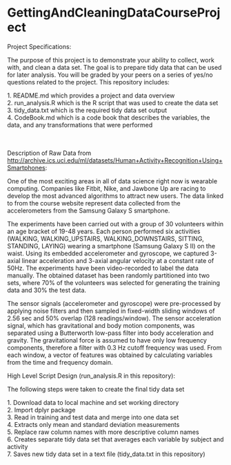 # GettingAndCleaningDataCourseProject

Project Specifications:

The purpose of this project is to demonstrate your ability to collect, work with, and clean a data set. The goal is to prepare tidy data that can be used for later analysis. You will be graded by your peers on a series of yes/no questions related to the project. This repository includes:
<div>
    1. README.md which provides a project and data overview <br>
    2. run_analysis.R which is the R script that was used to create the data set <br>
    3. tidy_data.txt which is the required tidy data set output <br>
    4. CodeBook.md which is a code book that describes the variables, the data, and any transformations that were performed <br><br><br>

Description of Raw Data from http://archive.ics.uci.edu/ml/datasets/Human+Activity+Recognition+Using+Smartphones:

One of the most exciting areas in all of data science right now is wearable computing. Companies like Fitbit, Nike, and Jawbone Up are racing to develop the most advanced algorithms to attract new users. The data linked to from the course website represent data collected from the accelerometers from the Samsung Galaxy S smartphone.

The experiments have been carried out with a group of 30 volunteers within an age bracket of 19-48 years. Each person performed six activities (WALKING, WALKING_UPSTAIRS, WALKING_DOWNSTAIRS, SITTING, STANDING, LAYING) wearing a smartphone (Samsung Galaxy S II) on the waist. Using its embedded accelerometer and gyroscope, we captured 3-axial linear acceleration and 3-axial angular velocity at a constant rate of 50Hz. The experiments have been video-recorded to label the data manually. The obtained dataset has been randomly partitioned into two sets, where 70% of the volunteers was selected for generating the training data and 30% the test data. 

The sensor signals (accelerometer and gyroscope) were pre-processed by applying noise filters and then sampled in fixed-width sliding windows of 2.56 sec and 50% overlap (128 readings/window). The sensor acceleration signal, which has gravitational and body motion components, was separated using a Butterworth low-pass filter into body acceleration and gravity. The gravitational force is assumed to have only low frequency components, therefore a filter with 0.3 Hz cutoff frequency was used. From each window, a vector of features was obtained by calculating variables from the time and frequency domain.

High Level Script Design (run_analysis.R in this repository):

The following steps were taken to create the final tidy data set
<div>
    1. Download data to local machine and set working directory <br>
    2. Import dplyr package <br>
    3. Read in training and test data and merge into one data set <br>
    4. Extracts only mean and standard deviation measurements <br>
    5. Replace raw column names with more descriptive column names <br>
    6. Creates separate tidy data set that averages each variable by subject and activity <br>
    7. Saves new tidy data set in a text file (tidy_data.txt in this repository) <br>
